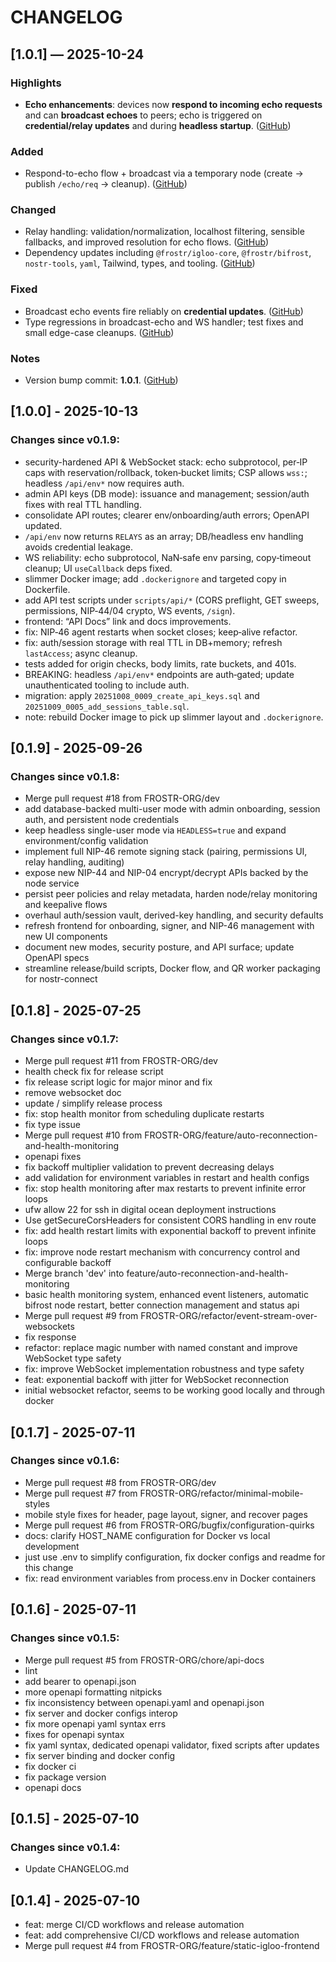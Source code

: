 # CHANGELOG

## [1.0.1] — 2025-10-24

### Highlights

* **Echo enhancements**: devices now **respond to incoming echo requests** and can **broadcast echoes** to peers; echo is triggered on **credential/relay updates** and during **headless startup**. ([GitHub][1])

### Added

* Respond-to-echo flow + broadcast via a temporary node (create → publish `/echo/req` → cleanup). ([GitHub][1])

### Changed

* Relay handling: validation/normalization, localhost filtering, sensible fallbacks, and improved resolution for echo flows. ([GitHub][1])
* Dependency updates including `@frostr/igloo-core`, `@frostr/bifrost`, `nostr-tools`, `yaml`, Tailwind, types, and tooling. ([GitHub][1])

### Fixed

* Broadcast echo events fire reliably on **credential updates**. ([GitHub][2])
* Type regressions in broadcast-echo and WS handler; test fixes and small edge-case cleanups. ([GitHub][2])

### Notes

* Version bump commit: **1.0.1**. ([GitHub][2])

## [1.0.0] - 2025-10-13
### Changes since v0.1.9:
- security-hardened API & WebSocket stack: echo subprotocol, per‑IP caps with reservation/rollback, token‑bucket limits; CSP allows `wss:`; headless `/api/env*` now requires auth.
- admin API keys (DB mode): issuance and management; session/auth fixes with real TTL handling.
- consolidate API routes; clearer env/onboarding/auth errors; OpenAPI updated.
- `/api/env` now returns `RELAYS` as an array; DB/headless env handling avoids credential leakage.
- WS reliability: echo subprotocol, NaN‑safe env parsing, copy‑timeout cleanup; UI `useCallback` deps fixed.
- slimmer Docker image; add `.dockerignore` and targeted copy in Dockerfile.
- add API test scripts under `scripts/api/*` (CORS preflight, GET sweeps, permissions, NIP‑44/04 crypto, WS events, `/sign`).
- frontend: “API Docs” link and docs improvements.
- fix: NIP‑46 agent restarts when socket closes; keep‑alive refactor.
- fix: auth/session storage with real TTL in DB+memory; refresh `lastAccess`; async cleanup.
- tests added for origin checks, body limits, rate buckets, and 401s.
- BREAKING: headless `/api/env*` endpoints are auth‑gated; update unauthenticated tooling to include auth.
- migration: apply `20251008_0009_create_api_keys.sql` and `20251009_0005_add_sessions_table.sql`.
- note: rebuild Docker image to pick up slimmer layout and `.dockerignore`.

## [0.1.9] - 2025-09-26
### Changes since v0.1.8:
- Merge pull request #18 from FROSTR-ORG/dev
- add database-backed multi-user mode with admin onboarding, session auth, and persistent node credentials
- keep headless single-user mode via `HEADLESS=true` and expand environment/config validation
- implement full NIP-46 remote signing stack (pairing, permissions UI, relay handling, auditing)
- expose new NIP-44 and NIP-04 encrypt/decrypt APIs backed by the node service
- persist peer policies and relay metadata, harden node/relay monitoring and keepalive flows
- overhaul auth/session vault, derived-key handling, and security defaults
- refresh frontend for onboarding, signer, and NIP-46 management with new UI components
- document new modes, security posture, and API surface; update OpenAPI specs
- streamline release/build scripts, Docker flow, and QR worker packaging for nostr-connect

## [0.1.8] - 2025-07-25
### Changes since v0.1.7:
- Merge pull request #11 from FROSTR-ORG/dev
- health check fix for release script
- fix release script logic for major minor and fix
- remove websocket doc
- update / simplify release process
- fix: stop health monitor from scheduling duplicate restarts
- fix type issue
- Merge pull request #10 from FROSTR-ORG/feature/auto-reconnection-and-health-monitoring
- openapi fixes
- fix backoff multiplier validation to prevent decreasing delays
- add validation for environment variables in restart and health configs
- fix: stop health monitoring after max restarts to prevent infinite error loops
- ufw allow 22 for ssh in digital ocean deployment instructions
- Use getSecureCorsHeaders for consistent CORS handling in env route
- fix: add health restart limits with exponential backoff to prevent infinite loops
- fix: improve node restart mechanism with concurrency control and configurable backoff
- Merge branch 'dev' into feature/auto-reconnection-and-health-monitoring
- basic health monitoring system, enhanced event listeners, automatic bifrost node restart, better connection management and status api
- Merge pull request #9 from FROSTR-ORG/refactor/event-stream-over-websockets
- fix response
- refactor: replace magic number with named constant and improve WebSocket type safety
- fix: improve WebSocket implementation robustness and type safety
- feat: exponential backoff with jitter for WebSocket reconnection
- initial websocket refactor, seems to be working good locally and through docker

## [0.1.7] - 2025-07-11
### Changes since v0.1.6:
- Merge pull request #8 from FROSTR-ORG/dev
- Merge pull request #7 from FROSTR-ORG/refactor/minimal-mobile-styles
- mobile style fixes for header, page layout, signer, and recover pages
- Merge pull request #6 from FROSTR-ORG/bugfix/configuration-quirks
- docs: clarify HOST_NAME configuration for Docker vs local development
- just use .env to simplify configuration, fix docker configs and readme for this change
- fix: read environment variables from process.env in Docker containers

## [0.1.6] - 2025-07-11
### Changes since v0.1.5:
- Merge pull request #5 from FROSTR-ORG/chore/api-docs
- lint
- add bearer to openapi.json
- more openapi formatting nitpicks
- fix inconsistency between openapi.yaml and openapi.json
- fix server and docker configs interop
- fix more openapi yaml syntax errs
- fixes for openapi syntax
- fix yaml syntax, dedicated openapi validator, fixed scripts after updates
- fix server binding and docker config
- fix docker ci
- fix package version
- openapi docs

## [0.1.5] - 2025-07-10
### Changes since v0.1.4:
- Update CHANGELOG.md

## [0.1.4] - 2025-07-10
- feat: merge CI/CD workflows and release automation
- feat: add comprehensive CI/CD workflows and release automation
- Merge pull request #4 from FROSTR-ORG/feature/static-igloo-frontend

[1]: https://github.com/FROSTR-ORG/igloo-server/pull/29
[2]: https://github.com/FROSTR-ORG/igloo-server/commits/master
